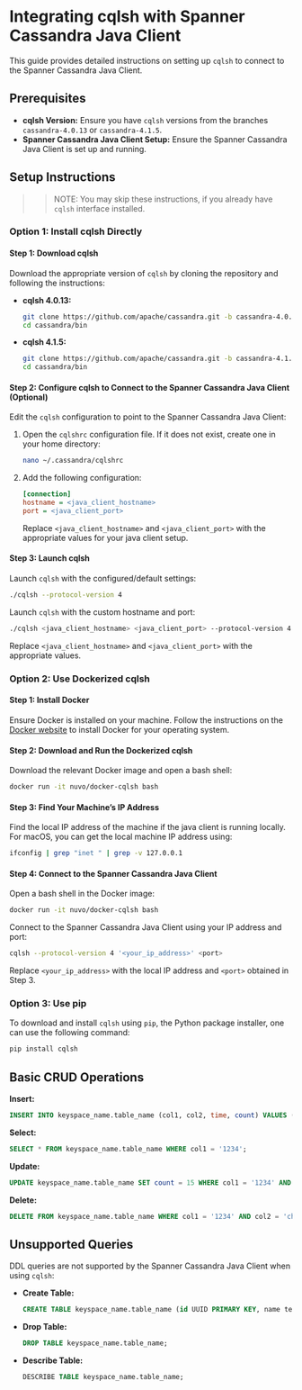 # Integrating cqlsh with Spanner Cassandra Java Client

This guide provides detailed instructions on setting up `cqlsh` to connect to the Spanner Cassandra Java Client.

## Prerequisites

- **cqlsh Version:** Ensure you have `cqlsh` versions from the branches `cassandra-4.0.13` or `cassandra-4.1.5`.
- **Spanner Cassandra Java Client Setup:** Ensure the Spanner Cassandra Java Client is set up and running.

## Setup Instructions

>> NOTE: You may skip these instructions, if you already have `cqlsh` interface installed.

### Option 1: Install cqlsh Directly

#### Step 1: Download cqlsh

Download the appropriate version of `cqlsh` by cloning the repository and following the instructions:

- **cqlsh 4.0.13:**
  ```sh
  git clone https://github.com/apache/cassandra.git -b cassandra-4.0.13
  cd cassandra/bin
  ```

- **cqlsh 4.1.5:**
  ```sh
  git clone https://github.com/apache/cassandra.git -b cassandra-4.1.5
  cd cassandra/bin
  ```

#### Step 2: Configure cqlsh to Connect to the Spanner Cassandra Java Client (Optional)

Edit the `cqlsh` configuration to point to the Spanner Cassandra Java Client:

1. Open the `cqlshrc` configuration file. If it does not exist, create one in your home directory:
   ```sh
   nano ~/.cassandra/cqlshrc
   ```

2. Add the following configuration:
   ```ini
   [connection]
   hostname = <java_client_hostname>
   port = <java_client_port>
   ```

   Replace `<java_client_hostname>` and `<java_client_port>` with the appropriate values for your java client setup.

#### Step 3: Launch cqlsh

Launch `cqlsh` with the configured/default settings:
```sh
./cqlsh --protocol-version 4
```

Launch `cqlsh` with the custom hostname and port:
```sh
./cqlsh <java_client_hostname> <java_client_port> --protocol-version 4
```

Replace `<java_client_hostname>` and `<java_client_port>` with the appropriate values.

### Option 2: Use Dockerized cqlsh

#### Step 1: Install Docker

Ensure Docker is installed on your machine. Follow the instructions on the [Docker website](https://docs.docker.com/get-docker/) to install Docker for your operating system.

#### Step 2: Download and Run the Dockerized cqlsh

Download the relevant Docker image and open a bash shell:
```sh
docker run -it nuvo/docker-cqlsh bash
```

#### Step 3: Find Your Machine’s IP Address

Find the local IP address of the machine if the java client is running locally. For macOS, you can get the local machine IP address using:
```sh
ifconfig | grep "inet " | grep -v 127.0.0.1
```

#### Step 4: Connect to the Spanner Cassandra Java Client

Open a bash shell in the Docker image:
```sh
docker run -it nuvo/docker-cqlsh bash
```

Connect to the Spanner Cassandra Java Client using your IP address and port:
```sh
cqlsh --protocol-version 4 '<your_ip_address>' <port>
```

Replace `<your_ip_address>` with the local IP address and `<port>` obtained in Step 3.

### Option 3: Use pip

To download and install `cqlsh` using `pip`, the Python package installer, one can use the following command:

```sh
pip install cqlsh
```

## Basic CRUD Operations

**Insert:**
```sql
INSERT INTO keyspace_name.table_name (col1, col2, time, count) VALUES ('1234', 'check', '2024-06-13T05:19:16.882Z', 10);
```

**Select:**
```sql
SELECT * FROM keyspace_name.table_name WHERE col1 = '1234';
```

**Update:**
```sql
UPDATE keyspace_name.table_name SET count = 15 WHERE col1 = '1234' AND col2 = 'check' AND time = '2024-06-13T05:19:16.882Z';
```

**Delete:**
```sql
DELETE FROM keyspace_name.table_name WHERE col1 = '1234' AND col2 = 'check';
```

## Unsupported Queries

DDL queries are not supported by the Spanner Cassandra Java Client when using `cqlsh`:

- **Create Table:**
  ```sql
  CREATE TABLE keyspace_name.table_name (id UUID PRIMARY KEY, name text);
  ```

- **Drop Table:**
  ```sql
  DROP TABLE keyspace_name.table_name;
  ```

- **Describe Table:**
  ```sql
  DESCRIBE TABLE keyspace_name.table_name;
  ```


